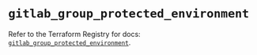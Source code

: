 # `gitlab_group_protected_environment`

Refer to the Terraform Registry for docs: [`gitlab_group_protected_environment`](https://registry.terraform.io/providers/gitlabhq/gitlab/17.3.0/docs/resources/group_protected_environment).
